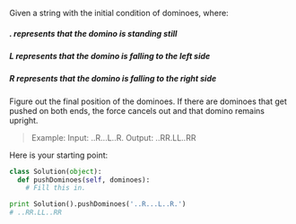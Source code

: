 Given a string with the initial condition of dominoes, where:

##### . represents that the domino is standing still
##### L represents that the domino is falling to the left side
##### R represents that the domino is falling to the right side

Figure out the final position of the dominoes. If there are dominoes that get pushed on both ends, the force cancels out and that domino remains upright.

> Example:
> Input:  ..R...L..R.
> Output: ..RR.LL..RR

Here is your starting point:

```python
class Solution(object):
  def pushDominoes(self, dominoes):
    # Fill this in.

print Solution().pushDominoes('..R...L..R.')
# ..RR.LL..RR
```
